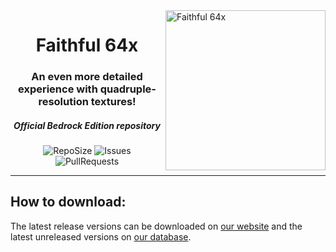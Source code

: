 <img src="https://raw.githubusercontent.com/Faithful-Resource-Pack/Branding/refs/heads/main/logos/transparent/512/f64_logo.png" alt="Faithful 64x" align="right" height="256px">
<div align="center">
  <h1>Faithful 64x</h1>
  <h3>An even more detailed experience with quadruple-resolution textures!</h3>
  <h5><i>Official Bedrock Edition repository</i></h5>

![RepoSize](https://img.shields.io/github/repo-size/Faithful-Resource-Pack/Faithful-64x-Bedrock)
![Issues](https://img.shields.io/github/issues/Faithful-Resource-Pack/Faithful-64x-Bedrock)
![PullRequests](https://img.shields.io/github/issues-pr/Faithful-Resource-Pack/Faithful-64x-Bedrock)
</div>

---

## How to download:
The latest release versions can be downloaded on [our website](https://faithfulpack.net/faithful64x/latest) and the latest unreleased versions on [our database](https://database.faithfulpack.net/packs/64x-Bedrock/Experimental/).
